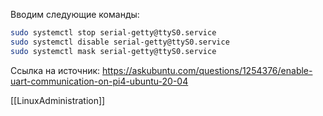 Вводим следующие команды:
```bash
sudo systemctl stop serial-getty@ttyS0.service
sudo systemctl disable serial-getty@ttyS0.service
sudo systemctl mask serial-getty@ttyS0.service
```

Ссылка на источник:
https://askubuntu.com/questions/1254376/enable-uart-communication-on-pi4-ubuntu-20-04

[[LinuxAdministration]]
